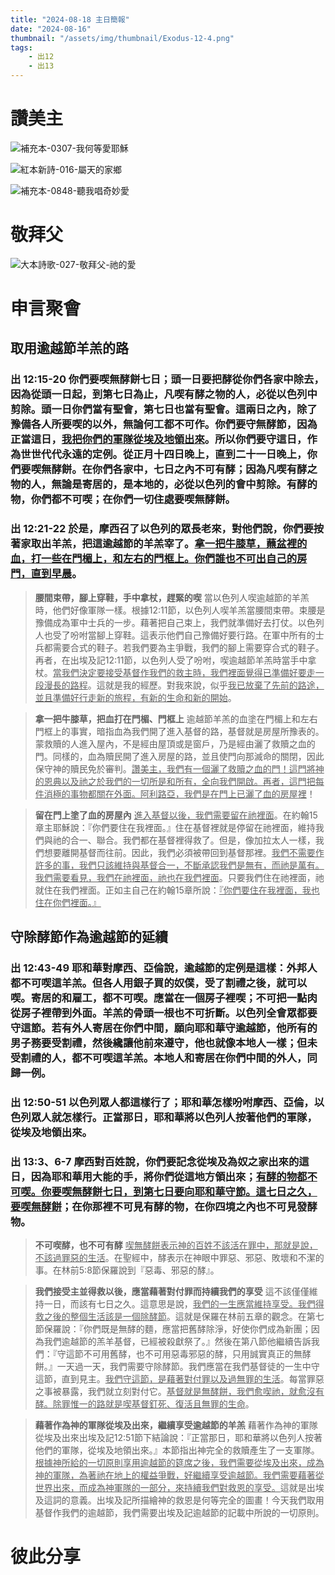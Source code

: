```yaml
---
title: "2024-08-18 主日簡報"
date: "2024-08-16"
thumbnail: "/assets/img/thumbnail/Exodus-12-4.png"
tags:
    - 出12
    - 出13
---
```


# 讚美主

![補充本-0307-我何等愛耶穌](/assets/img/hymns/hymn-supplement-307.jpg "補充本-0307-我何等愛耶穌")

![紅本新詩-016-屬天的家鄉](/assets/img/hymns/hymn-red-16.jpg "紅本新詩-016-屬天的家鄉")

![補充本-0848-聽我唱奇妙愛](/assets/img/hymns/hymn-supplement-848.jpg "補充本-0848-聽我唱奇妙愛")

# 敬拜父

![大本詩歌-027-敬拜父-祂的愛](/assets/img/hymns/hymn-27.jpg "大本詩歌-027-敬拜父-祂的愛")

# 申言聚會

## 取用逾越節羊羔的路

### 出 12:15-20  你們要喫無酵餅七日；頭一日要把酵從你們各家中除去，因為從頭一日起，到第七日為止，凡喫有酵之物的人，必從以色列中剪除。頭一日你們當有聖會，第七日也當有聖會。這兩日之內，除了豫備各人所要喫的以外，無論何工都不可作。你們要守無酵節，因為正當這日，<u>我把你們的軍隊從埃及地領出來</u>。所以你們要守這日，作為世世代代永遠的定例。從正月十四日晚上，直到二十一日晚上，你們要喫無酵餅。在你們各家中，七日之內不可有酵；因為凡喫有酵之物的人，無論是寄居的，是本地的，必從以色列的會中剪除。有酵的物，你們都不可喫；在你們一切住處要喫無酵餅。

### 出 12:21-22 於是，摩西召了以色列的眾長老來，對他們說，你們要按著家取出羊羔，把這逾越節的羊羔宰了。<u>拿一把牛膝草，蘸盆</u><u>裡</u><u>的血，打一些在門楣上，和左右的門框上。你們誰也不可出自己的房門，直到早晨</u>。

> **腰間束帶，腳上穿鞋，手中拿杖，趕緊的喫**  當以色列人喫逾越節的羊羔時，他們好像軍隊一樣。根據12:11節，以色列人喫羊羔當腰間束帶。束腰是豫備成為軍中士兵的一步。藉著把自己束上，我們就準備好去打仗。以色列人也受了吩咐當腳上穿鞋。這表示他們自己豫備好要行路。在軍中所有的士兵都需要合式的鞋子。若我們要為主爭戰，我們的腳上需要穿合式的鞋子。再者，在出埃及記12:11節，以色列人受了吩咐，喫逾越節羊羔時當手中拿杖。<u>當我們決定要接受基督作我們的救主時，我們</u><u>裡</u><u>面覺得已準備好要走一段漫長的路程</u>。這就是我的經歷。對我來說，似乎<u>我已放棄了先前的路途，並且準備好行走新的旅程，有新的生命和新的開始</u>。

> **拿一把牛膝草，把血打在門楣、門框上**  逾越節羊羔的血塗在門楣上和左右門框上的事實，暗指血為我們開了進入基督的路，基督就是房屋所豫表的。蒙救贖的人進入屋內，不是經由屋頂或是窗戶，乃是經由灑了救贖之血的門。同樣的，血為贖民開了進入房屋的路，並且使門向那滅命的關閉，因此保守神的贖民免於審判。<u>讚美主，我們有一個灑了救贖之血的門！這門將神的恩典以及祂之於我們的一切所是和所有，全向我們開啟。再者，這門把每件消極的事物都關在外面。阿利路亞，我們是在門上已灑了血的房屋</u><u>裡</u>！

> **留在門上塗了血的房屋內**  <u>進入基督以後，我們需要留在祂</u><u>裡</u><u>面</u>。在約翰15章主耶穌說：『你們要住在我裡面。』住在基督裡就是停留在祂裡面，維持我們與祂的合一、聯合。我們都在基督裡得救了。但是，像加拉太人一樣，我們想要離開基督而往前。因此，我們必須被帶回到基督那裡。<u>我們不需要作許多的事，我們只該維持與基督合一，不斷承認我們是無有，而祂是萬有。我們需要看見，我們在祂</u><u>裡</u><u>面，祂也在我們</u><u>裡</u><u>面</u>。只要我們住在祂裡面，祂就住在我們裡面。正如主自己在約翰15章所說：<u>『你們要住在我</u><u>裡</u><u>面，我也住在你們</u><u>裡</u><u>面。』</u>

## 守除酵節作為逾越節的延續

### 出 12:43-49 耶和華對摩西、亞倫說，逾越節的定例是這樣：外邦人都不可喫這羊羔。但各人用銀子買的奴僕，受了割禮之後，就可以喫。寄居的和雇工，都不可喫。應當在一個房子裡喫；不可把一點肉從房子裡帶到外面。羊羔的骨頭一根也不可折斷。以色列全會眾都要守這節。若有外人寄居在你們中間，願向耶和華守逾越節，他所有的男子務要受割禮，然後纔讓他前來遵守，他也就像本地人一樣；但未受割禮的人，都不可喫這羊羔。本地人和寄居在你們中間的外人，同歸一例。

### 出 12:50-51 以色列眾人都這樣行了；耶和華怎樣吩咐摩西、亞倫，以色列眾人就怎樣行。正當那日，耶和華將以色列人按著他們的軍隊，從埃及地領出來。

### 出 13:3、6-7 摩西對百姓說，你們要記念從埃及為奴之家出來的這日，因為耶和華用大能的手，將你們從這地方領出來；<u>有</u><u>酵</u><u>的物都不可</u><u>喫</u><u>。你要喫無酵餅七日，到第七日要向耶和華守節。這七日之久，要喫無酵餅</u>；在你那裡不可見有酵的物，在你四境之內也不可見發酵物。

> **不可喫酵，也不可有酵** <u>喫無酵餅表示神的百姓不該活在罪中，那就是說，不該過罪惡的生活</u>。在聖經中，酵表示在神眼中罪惡、邪惡、敗壞和不潔的事。在林前5:8節保羅說到『惡毒、邪惡的酵』。

> **我們接受主並得救以後，應當藉著對付罪而持續我們的享受**  這不該僅僅維持一日，而該有七日之久。這意思是說，<u>我們的一生應當維持享受。我們得救之後的整個生活該是一個除酵節</u>。這就是保羅在林前五章的觀念。在第七節保羅說：『你們既是無酵的麵，應當把舊酵除淨，好使你們成為新團；因為我們逾越節的羔羊基督，已經被殺獻祭了。』然後在第八節他繼續告訴我們：『守這節不可用舊酵，也不可用惡毒邪惡的酵，只用誠實真正的無酵餅。』一天過一天，我們需要守除酵節。我們應當在我們基督徒的一生中守這節，直到見主。<u>我們守這節，是藉著對付罪以及過無罪的生活</u>。每當罪惡之事被暴露，我們就立刻對付它。<u>基督就是無酵餅，我們愈喫祂，就愈沒有酵。除罪惟一的路就是喫基督釘死、復活且無罪的生命</u>。

> **藉著作為神的軍隊從埃及出來，繼續享受逾越節的羊羔**  藉著作為神的軍隊從埃及出來出埃及記12:51節下結論說：『正當那日，耶和華將以色列人按著他們的軍隊，從埃及地領出來。』本節指出神完全的救贖產生了一支軍隊。<u>根據神所給的一切原則享用逾越節的筵席之後，我們需要從埃及出來，成為神的軍隊，為著祂在地上的權益爭戰，好繼續享受逾越節。我們需要藉著從世界出來，而成為神軍隊的一部分，來持續我們對救恩的享受。</u>這就是出埃及這詞的意義。出埃及記所描繪神的救恩是何等完全的圖畫！今天我們取用基督作我們的逾越節，我們需要出埃及記逾越節的記載中所說的一切原則。

# 彼此分享